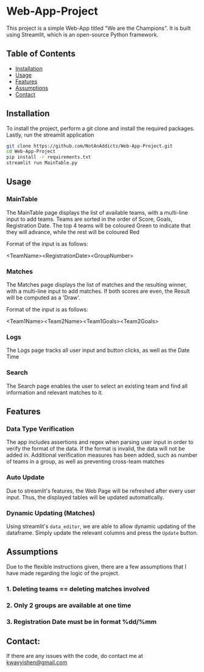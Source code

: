 # Web-App-Project

This project is a simple Web-App titled "We are the Champions". It is built using Streamlit, which is an open-source Python framework.

## Table of Contents
- [Installation](#installation)
- [Usage](#usage)
- [Features](#features)
- [Assumptions](#assumption)
- [Contact](#contact)

## Installation

To install the project, perform a git clone and install the required packages. Lastly, run the streamlit application

```bash
git clone https://github.com/NotAnAddictz/Web-App-Project.git
cd Web-App-Project
pip install -r requirements.txt
streamlit run MainTable.py
```

## Usage
### MainTable

The MainTable page displays the list of available teams, with a multi-line input to add teams. Teams are sorted in the order of Score, Goals, Registration Date. The top 4 teams will be coloured Green to indicate that they will advance, while the rest will be coloured Red

Format of the input is as follows:

\<TeamName>\<RegistrationDate>\<GroupNumber>

### Matches
The Matches page displays the list of matches and the resulting winner, with a multi-line input to add matches. If both scores are even, the Result will be computed as a 'Draw'.

Format of the input is as follows:

\<Team1Name>\<Team2Name>\<Team1Goals>\<Team2Goals>

### Logs
The Logs page tracks all user input and button clicks, as well as the Date Time 

### Search
The Search page enables the user to select an existing team and find all information and relevant matches to it.

## Features
### Data Type Verification
The app includes assertions and regex when parsing user input in order to verify the format of the data. If the format is invalid, the data will not be added in. Additional verification measures has been added, such as number of teams in a group, as well as preventing cross-team matches

### Auto Update
Due to streamlit's features, the Web Page will be refreshed after every user input. Thus, the displayed tables will be updated automatically.

### Dynamic Updating (Matches)
Using streamlit's ```data_editor```, we are able to allow dynamic updating of the dataframe. Simply update the relevant columns and press the ```Update``` button.

## Assumptions
Due to the flexible instructions given, there are a few assumptions that I have made regarding the logic of the project.
### 1. Deleting teams == deleting matches involved
### 2. Only 2 groups are available at one time
### 3. Registration Date must be in format %dd/%mm

## Contact:
If there are any issues with the code, do contact me at kwayyishen@gmail.com